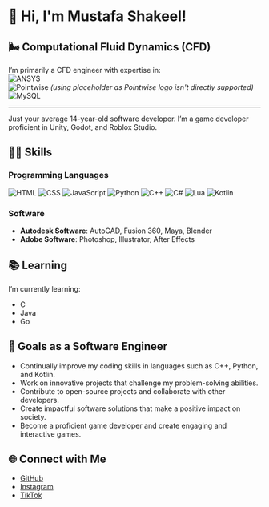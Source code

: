 
# 👋 Hi, I'm Mustafa Shakeel!

## 🌬️ Computational Fluid Dynamics (CFD)  
I’m primarily a CFD engineer with expertise in:  
![ANSYS](https://skillicons.dev/icons?i=ansys)  
![Pointwise](https://skillicons.dev/icons?i=python&theme=light) *(using placeholder as Pointwise logo isn't directly supported)*  
![MySQL](https://skillicons.dev/icons?i=mysql)  

---

Just your average 14-year-old software developer. I’m a game developer proficient in Unity, Godot, and Roblox Studio. 

## 🧑‍💻 Skills

### Programming Languages
![HTML](https://skillicons.dev/icons?i=html) 
![CSS](https://skillicons.dev/icons?i=css) 
![JavaScript](https://skillicons.dev/icons?i=javascript) 
![Python](https://skillicons.dev/icons?i=python) 
![C++](https://skillicons.dev/icons?i=cpp) 
![C#](https://skillicons.dev/icons?i=csharp)
![Lua](https://skillicons.dev/icons?i=lua) 
![Kotlin](https://skillicons.dev/icons?i=kotlin) 

### Software
- **Autodesk Software**: AutoCAD, Fusion 360, Maya, Blender
- **Adobe Software**: Photoshop, Illustrator, After Effects

## 📚 Learning
I’m currently learning:
- C
- Java
- Go

## 🚀 Goals as a Software Engineer
- Continually improve my coding skills in languages such as C++, Python, and Kotlin.
- Work on innovative projects that challenge my problem-solving abilities.
- Contribute to open-source projects and collaborate with other developers.
- Create impactful software solutions that make a positive impact on society.
- Become a proficient game developer and create engaging and interactive games.

## 🌐 Connect with Me
- [GitHub](https://github.com/mustafaC0der)
- [Instagram](https://www.instagram.com/_mustafa_lol_/)
- [TikTok](https://www.tiktok.com/@mustafa_ishere)
